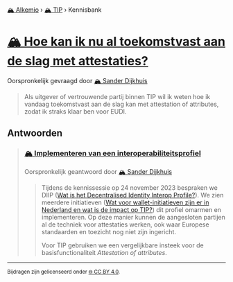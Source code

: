 [🏔️ Alkemio](https://welcome.alkem.io/) › [🏔️ TIP](https://alkem.io/tip/dashboard) › Kennisbank
# [🏔️ Hoe kan ik nu al toekomstvast aan de slag met attestaties?](https://alkem.io/tip/collaboration/hoekaniknualtoe-5296)
Oorspronkelijk gevraagd door [🏔️ Sander Dijkhuis](https://alkem.io/user/sander-dijkhuis-3912)
>Als uitgever of vertrouwende partij binnen TIP wil ik weten hoe ik vandaag toekomstvast aan de slag kan met attestation of attributes, zodat ik straks klaar ben voor EUDI.
## Antwoorden
>### [🏔️ Implementeren van een interoperabiliteitsprofiel](https://alkem.io/tip/collaboration/hoekaniknualtoe-5296/posts/implementerenvanee-1722)
>Oorspronkelijk geantwoord door [🏔️ Sander Dijkhuis](https://alkem.io/tip/collaboration/hoekaniknualtoe-5296/posts/implementerenvanee-1722)
>>Tijdens de kennissessie op 24 november 2023 bespraken we DIIP ([Wat is het Decentralised Identity Interop Profile?](https://alkem.io/tip/collaboration/watishetdecentral-4831)). We zien meerdere initiatieven ([Wat voor wallet-initiatieven zijn er in Nederland en wat is de impact op TIP?](https://alkem.io/tip/collaboration/watvoorwallet-init-2068)) dit profiel omarmen en implementeren. Op deze manier kunnen de aangesloten partijen al de techniek voor attestaties werken, ook waar Europese standaarden en toezicht nog niet zijn ingericht.
>>
>>Voor TIP gebruiken we een vergelijkbare insteek voor de basisfunctionaliteit *Attestation of attributes*.
* * *
<small>Bijdragen zijn gelicenseerd onder [🌐 CC BY 4.0](https://creativecommons.org/licenses/by/4.0/deed.nl).</small>
